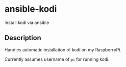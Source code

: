 # ansible-kodi
Install kodi via ansible

## Description

Handles automatic installation of kodi on my RaspberryPi. 

Currently assumes username of ``pi`` for running kodi.
